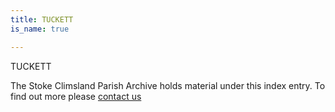 ```yaml
---
title: TUCKETT
is_name: true

---
```


TUCKETT


The Stoke Climsland Parish Archive holds material under this index entry. To find out more please [contact us](/contact/)

